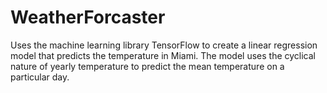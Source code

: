 # WeatherForcaster
Uses the machine learning library TensorFlow to create a linear regression model that predicts the temperature in Miami. The model uses the cyclical nature of yearly temperature to predict the mean temperature on a particular day.
## 
